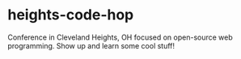 # heights-code-hop
Conference in Cleveland Heights, OH focused on open-source web programming.  Show up and learn some cool stuff!
